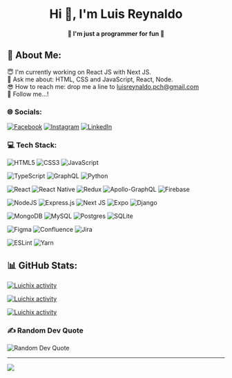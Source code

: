 <h1 align="center">Hi 👋, I'm Luis Reynaldo</h1>
<h4 align="center" >🌟 I'm just a programmer for fun 🌟</h3>

## 💫 About Me:
😇 I'm currently working on React JS with Next JS.<br>🤯 Ask me about: HTML, CSS and JavaScript, React, Node.<br>😎 How to reach me: drop me a line to <a href="mailto:luisreynaldo.pch@gmail.com" target="_blank" rel="noreferrer">luisreynaldo.pch@gmail.com</a><br>🥺 Follow me...!


### 🌐 Socials:
[![Facebook](https://img.shields.io/badge/Facebook-%231877F2.svg?logo=Facebook&logoColor=white)](https://www.facebook.com/luisreynaldo.perezchavez/) [![Instagram](https://img.shields.io/badge/Instagram-%23E4405F.svg?logo=Instagram&logoColor=white)](https://instagram.com/iluichix) 
[![LinkedIn](https://img.shields.io/badge/LinkedIn-%230077B5.svg?logo=linkedin&logoColor=white)](https://www.linkedin.com/in/luisreynaldopch/) 

### 💻 Tech Stack: 
![HTML5](https://img.shields.io/badge/html5-%23E34F26.svg?style=for-the-badge&logo=html5&logoColor=white) 
![CSS3](https://img.shields.io/badge/css3-%231572B6.svg?style=for-the-badge&logo=css3&logoColor=white)
![JavaScript](https://img.shields.io/badge/javascript-%23323330.svg?style=for-the-badge&logo=javascript&logoColor=%23F7DF1E)

![TypeScript](https://img.shields.io/badge/typescript-%23007ACC.svg?style=for-the-badge&logo=typescript&logoColor=white)
![GraphQL](https://img.shields.io/badge/-GraphQL-E10098?style=for-the-badge&logo=graphql&logoColor=white)
![Python](https://img.shields.io/badge/python-3670A0?style=for-the-badge&logo=python&logoColor=ffdd54) 

![React](https://img.shields.io/badge/react-%2320232a.svg?style=for-the-badge&logo=react&logoColor=%2361DAFB) 
![React Native](https://img.shields.io/badge/react_native-%2320232a.svg?style=for-the-badge&logo=react&logoColor=%2361DAFB) 
![Redux](https://img.shields.io/badge/redux-%23593d88.svg?style=for-the-badge&logo=redux&logoColor=white) 
![Apollo-GraphQL](https://img.shields.io/badge/-ApolloGraphQL-311C87?style=for-the-badge&logo=apollo-graphql) 
![Firebase](https://img.shields.io/badge/firebase-%23039BE5.svg?style=for-the-badge&logo=firebase) 


![NodeJS](https://img.shields.io/badge/node.js-6DA55F?style=for-the-badge&logo=node.js&logoColor=white) 
![Express.js](https://img.shields.io/badge/express.js-%23404d59.svg?style=for-the-badge&logo=express&logoColor=%2361DAFB) 
![Next JS](https://img.shields.io/badge/Next-black?style=for-the-badge&logo=next.js&logoColor=white) 
![Expo](https://img.shields.io/badge/expo-1C1E24?style=for-the-badge&logo=expo&logoColor=#D04A37) 
![Django](https://img.shields.io/badge/django-%23092E20.svg?style=for-the-badge&logo=django&logoColor=white) 

![MongoDB](https://img.shields.io/badge/MongoDB-%234ea94b.svg?style=for-the-badge&logo=mongodb&logoColor=white) 
![MySQL](https://img.shields.io/badge/mysql-%2300f.svg?style=for-the-badge&logo=mysql&logoColor=white) 
![Postgres](https://img.shields.io/badge/postgres-%23316192.svg?style=for-the-badge&logo=postgresql&logoColor=white) 
![SQLite](https://img.shields.io/badge/sqlite-%2307405e.svg?style=for-the-badge&logo=sqlite&logoColor=white) 	

![Figma](https://img.shields.io/badge/figma-%23F24E1E.svg?style=for-the-badge&logo=figma&logoColor=white) 
![Confluence](https://img.shields.io/badge/confluence-%23172BF4.svg?style=for-the-badge&logo=confluence&logoColor=white) 
![Jira](https://img.shields.io/badge/jira-%230A0FFF.svg?style=for-the-badge&logo=jira&logoColor=white)

![ESLint](https://img.shields.io/badge/ESLint-4B3263?style=for-the-badge&logo=eslint&logoColor=white)
![Yarn](https://img.shields.io/badge/yarn-%232C8EBB.svg?style=for-the-badge&logo=yarn&logoColor=white) 


## 📊 GitHub Stats:

<p >
 <a href="https://github.com/anuraghazra/github-readme-stats" title="Go to Source">
  <img src="https://github-readme-stats.vercel.app/api?username=Luichix&theme=react&hide_border=false&include_all_commits=false&count_private=true" alt="Luichix activity"/>
 </a>
</p>

<p >
 <a href="https://github.com/anuraghazra/github-readme-stats" title="Go to Source">
  <img src="https://github-readme-streak-stats.herokuapp.com/?user=Luichix&theme=react&hide_border=false" alt="Luichix activity"/>
 </a>
</p>

<p >
 <a href="https://github.com/anuraghazra/github-readme-stats" title="Go to Source">
  <img src="https://github-readme-stats.vercel.app/api/top-langs/?username=Luichix&theme=react&hide_border=false&include_all_commits=false&count_private=true&layout=compact" alt="Luichix activity"/>
 </a>
</p>

### ✍️ Random Dev Quote

<p >
  <img src="https://quotes-github-readme.vercel.app/api?type=horizontal&theme=nord&no" alt="Random Dev Quote"/>
</p>

---
[![](https://visitcount.itsvg.in/api?id=Luichix&icon=8&color=0)](https://visitcount.itsvg.in)

<!-- Proudly created with GPRM ( https://gprm.itsvg.in ) -->
